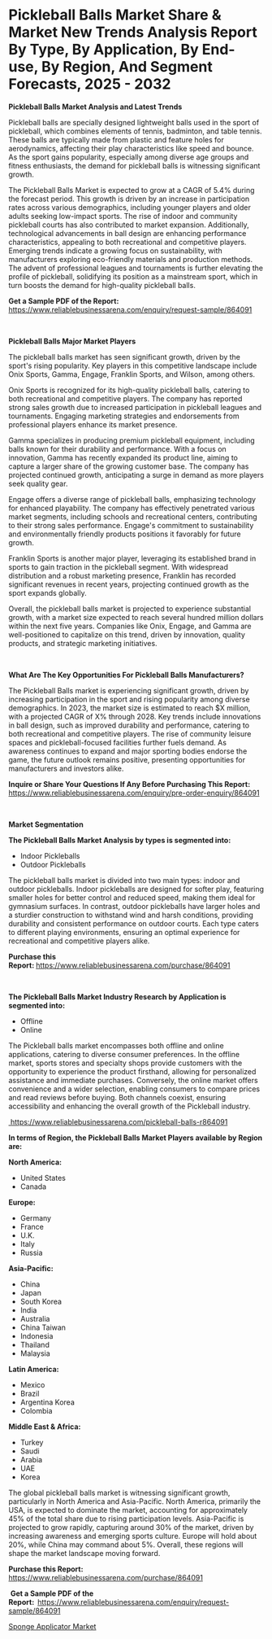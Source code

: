 <p><h1>Pickleball Balls Market Share & Market New Trends Analysis Report By Type, By Application, By End-use, By Region, And Segment Forecasts, 2025 - 2032</h1></p><p><strong>Pickleball Balls Market Analysis and Latest Trends</strong></p>
<p><p>Pickleball balls are specially designed lightweight balls used in the sport of pickleball, which combines elements of tennis, badminton, and table tennis. These balls are typically made from plastic and feature holes for aerodynamics, affecting their play characteristics like speed and bounce. As the sport gains popularity, especially among diverse age groups and fitness enthusiasts, the demand for pickleball balls is witnessing significant growth.</p><p>The Pickleball Balls Market is expected to grow at a CAGR of 5.4% during the forecast period. This growth is driven by an increase in participation rates across various demographics, including younger players and older adults seeking low-impact sports. The rise of indoor and community pickleball courts has also contributed to market expansion. Additionally, technological advancements in ball design are enhancing performance characteristics, appealing to both recreational and competitive players. Emerging trends indicate a growing focus on sustainability, with manufacturers exploring eco-friendly materials and production methods. The advent of professional leagues and tournaments is further elevating the profile of pickleball, solidifying its position as a mainstream sport, which in turn boosts the demand for high-quality pickleball balls.</p></p>
<p><strong>Get a Sample PDF of the Report:&nbsp;</strong> <a href="https://www.reliablebusinessarena.com/enquiry/request-sample/864091?utm_campaign=2301&utm_medium=2&utm_source=Github&utm_content=ia&utm_term=08022025&utm_id=pickleball-balls">https://www.reliablebusinessarena.com/enquiry/request-sample/864091</a></p>
<p>&nbsp;</p>
<p><strong>Pickleball Balls Major Market Players</strong></p>
<p><p>The pickleball balls market has seen significant growth, driven by the sport's rising popularity. Key players in this competitive landscape include Onix Sports, Gamma, Engage, Franklin Sports, and Wilson, among others. </p><p>Onix Sports is recognized for its high-quality pickleball balls, catering to both recreational and competitive players. The company has reported strong sales growth due to increased participation in pickleball leagues and tournaments. Engaging marketing strategies and endorsements from professional players enhance its market presence.</p><p>Gamma specializes in producing premium pickleball equipment, including balls known for their durability and performance. With a focus on innovation, Gamma has recently expanded its product line, aiming to capture a larger share of the growing customer base. The company has projected continued growth, anticipating a surge in demand as more players seek quality gear.</p><p>Engage offers a diverse range of pickleball balls, emphasizing technology for enhanced playability. The company has effectively penetrated various market segments, including schools and recreational centers, contributing to their strong sales performance. Engage's commitment to sustainability and environmentally friendly products positions it favorably for future growth.</p><p>Franklin Sports is another major player, leveraging its established brand in sports to gain traction in the pickleball segment. With widespread distribution and a robust marketing presence, Franklin has recorded significant revenues in recent years, projecting continued growth as the sport expands globally.</p><p>Overall, the pickleball balls market is projected to experience substantial growth, with a market size expected to reach several hundred million dollars within the next five years. Companies like Onix, Engage, and Gamma are well-positioned to capitalize on this trend, driven by innovation, quality products, and strategic marketing initiatives.</p></p>
<p>&nbsp;</p>
<p><strong>What Are The Key Opportunities For Pickleball Balls Manufacturers?</strong></p>
<p><p>The Pickleball Balls market is experiencing significant growth, driven by increasing participation in the sport and rising popularity among diverse demographics. In 2023, the market size is estimated to reach $X million, with a projected CAGR of X% through 2028. Key trends include innovations in ball design, such as improved durability and performance, catering to both recreational and competitive players. The rise of community leisure spaces and pickleball-focused facilities further fuels demand. As awareness continues to expand and major sporting bodies endorse the game, the future outlook remains positive, presenting opportunities for manufacturers and investors alike.</p></p>
<p><strong>Inquire or Share Your Questions If Any Before Purchasing This Report:</strong> <a href="https://www.reliablebusinessarena.com/enquiry/pre-order-enquiry/864091?utm_campaign=2301&utm_medium=2&utm_source=Github&utm_content=ia&utm_term=08022025&utm_id=pickleball-balls">https://www.reliablebusinessarena.com/enquiry/pre-order-enquiry/864091</a></p>
<p>&nbsp;</p>
<p><strong>Market Segmentation</strong></p>
<p><strong>The Pickleball Balls Market Analysis by types is segmented into:</strong></p>
<p><ul><li>Indoor Pickleballs</li><li>Outdoor Pickleballs</li></ul></p>
<p><p>The pickleball balls market is divided into two main types: indoor and outdoor pickleballs. Indoor pickleballs are designed for softer play, featuring smaller holes for better control and reduced speed, making them ideal for gymnasium surfaces. In contrast, outdoor pickleballs have larger holes and a sturdier construction to withstand wind and harsh conditions, providing durability and consistent performance on outdoor courts. Each type caters to different playing environments, ensuring an optimal experience for recreational and competitive players alike.</p></p>
<p><strong>Purchase this Report:&nbsp;</strong><a href="https://www.reliablebusinessarena.com/purchase/864091?utm_campaign=2301&utm_medium=2&utm_source=Github&utm_content=ia&utm_term=08022025&utm_id=pickleball-balls">https://www.reliablebusinessarena.com/purchase/864091</a></p>
<p>&nbsp;</p>
<p><strong>The Pickleball Balls Market Industry Research by Application is segmented into:</strong></p>
<p><ul><li>Offline</li><li>Online</li></ul></p>
<p><p>The Pickleball balls market encompasses both offline and online applications, catering to diverse consumer preferences. In the offline market, sports stores and specialty shops provide customers with the opportunity to experience the product firsthand, allowing for personalized assistance and immediate purchases. Conversely, the online market offers convenience and a wider selection, enabling consumers to compare prices and read reviews before buying. Both channels coexist, ensuring accessibility and enhancing the overall growth of the Pickleball industry.</p></p>
<p><a href="https://www.reliablebusinessarena.com/pickleball-balls-r864091?utm_campaign=2301&utm_medium=2&utm_source=Github&utm_content=ia&utm_term=08022025&utm_id=pickleball-balls">&nbsp;https://www.reliablebusinessarena.com/pickleball-balls-r864091</a></p>
<p><strong>In terms of Region, the Pickleball Balls Market Players available by Region are:</strong></p>
<p>
    <p> <strong> North America: </strong>
        <ul>
            <li>United States</li>
            <li>Canada</li>
        </ul>
        </p> 
    <p> <strong> Europe: </strong>
        <ul>
            <li>Germany</li>
            <li>France</li>
            <li>U.K.</li>
            <li>Italy</li>
            <li>Russia</li>
        </ul>
        </p> 
    <p> <strong> Asia-Pacific: </strong>
        <ul>
            <li>China</li>
            <li>Japan</li>
            <li>South Korea</li>
            <li>India</li>
            <li>Australia</li>
            <li>China Taiwan</li>
            <li>Indonesia</li>
            <li>Thailand</li>
            <li>Malaysia</li>
        </ul>
        </p> 
    <p> <strong> Latin America: </strong>
        <ul>
            <li>Mexico</li>
            <li>Brazil</li>
            <li>Argentina Korea</li>
            <li>Colombia</li>
        </ul>
        </p> 
    <p> <strong> Middle East & Africa: </strong>
        <ul>
            <li>Turkey</li>
            <li>Saudi</li>
            <li>Arabia</li>
            <li>UAE</li>
            <li>Korea</li>
        </ul>
    </p>
    </p>
<p><p>The global pickleball balls market is witnessing significant growth, particularly in North America and Asia-Pacific. North America, primarily the USA, is expected to dominate the market, accounting for approximately 45% of the total share due to rising participation levels. Asia-Pacific is projected to grow rapidly, capturing around 30% of the market, driven by increasing awareness and emerging sports culture. Europe will hold about 20%, while China may command about 5%. Overall, these regions will shape the market landscape moving forward.</p></p>
<p><strong>Purchase this Report: </strong><a href="https://www.reliablebusinessarena.com/purchase/864091?utm_campaign=2301&utm_medium=2&utm_source=Github&utm_content=ia&utm_term=08022025&utm_id=pickleball-balls">https://www.reliablebusinessarena.com/purchase/864091</a></p>
<p>&nbsp;<strong>Get a Sample PDF of the Report:&nbsp;&nbsp;</strong><a href="https://www.reliablebusinessarena.com/enquiry/request-sample/864091?utm_campaign=2301&utm_medium=2&utm_source=Github&utm_content=ia&utm_term=08022025&utm_id=pickleball-balls">https://www.reliablebusinessarena.com/enquiry/request-sample/864091</a></p>
<p><strong></strong></p>
<p><p><a href="https://github.com/sholympia197070/Market-Research-Report-List-1/blob/main/sponge-applicator-market.md?utm_campaign=2301&utm_medium=2&utm_source=Github&utm_content=ia&utm_term=08022025&utm_id=pickleball-balls">Sponge Applicator Market</a></p></p>